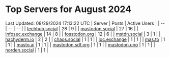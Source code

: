 # Top Servers for August 2024
Last Updated: 08/29/2024 17:13:22 UTC
| Server | Posts | Active Users |
| -- | -- | -- |
| [techhub.social](https://techhub.social/tags/PowerShell) | 28 | 9 |
| [mastodon.social](https://mastodon.social/tags/PowerShell) | 27 | 16 |
| [infosec.exchange](https://infosec.exchange/tags/PowerShell) | 14 | 8 |
| [fosstodon.org](https://fosstodon.org/tags/PowerShell) | 12 | 6 |
| [mstdn.social](https://mstdn.social/tags/PowerShell) | 3 | 1 |
| [hachyderm.io](https://hachyderm.io/tags/PowerShell) | 2 | 2 |
| [chaos.social](https://chaos.social/tags/PowerShell) | 1 | 1 |
| [ioc.exchange](https://ioc.exchange/tags/PowerShell) | 1 | 1 |
| [mas.to](https://mas.to/tags/PowerShell) | 1 | 1 |
| [masto.ai](https://masto.ai/tags/PowerShell) | 1 | 1 |
| [mastodon.sdf.org](https://mastodon.sdf.org/tags/PowerShell) | 1 | 1 |
| [mastodon.uno](https://mastodon.uno/tags/PowerShell) | 1 | 1 |
| [norden.social](https://norden.social/tags/PowerShell) | 1 | 1 |
